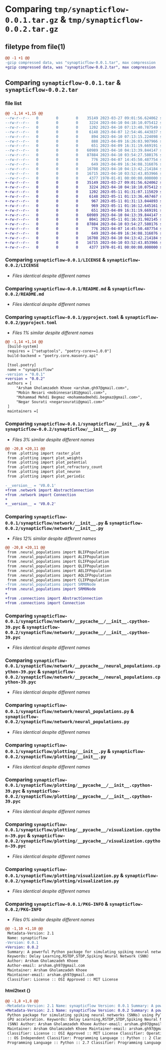 # Comparing `tmp/synapticflow-0.0.1.tar.gz` & `tmp/synapticflow-0.0.2.tar.gz`

## filetype from file(1)

```diff
@@ -1 +1 @@
-gzip compressed data, was "synapticflow-0.0.1.tar", max compression
+gzip compressed data, was "synapticflow-0.0.2.tar", max compression
```

## Comparing `synapticflow-0.0.1.tar` & `synapticflow-0.0.2.tar`

### file list

```diff
@@ -1,14 +1,15 @@
--rw-r--r--   0        0        0    35149 2023-03-27 09:01:56.624062 synapticflow-0.0.1/LICENSE
--rw-r--r--   0        0        0     3224 2023-04-10 04:18:10.075412 synapticflow-0.0.1/README.md
--rw-r--r--   0        0        0     1202 2023-04-10 07:13:40.787549 synapticflow-0.0.1/pyproject.toml
--rw-r--r--   0        0        0     6148 2023-04-07 12:54:46.443837 synapticflow-0.0.1/synapticflow/.DS_Store
--rw-r--r--   0        0        0      894 2023-04-10 07:13:15.224098 synapticflow-0.0.1/synapticflow/__init__.py
--rw-r--r--   0        0        0      888 2023-04-09 16:26:03.907966 synapticflow-0.0.1/synapticflow/network/__init__.py
--rw-r--r--   0        0        0      651 2023-04-09 16:31:19.669191 synapticflow-0.0.1/synapticflow/network/__pycache__/__init__.cpython-39.pyc
--rw-r--r--   0        0        0    60989 2023-04-10 04:13:39.844147 synapticflow-0.0.1/synapticflow/network/__pycache__/neural_populations.cpython-39.pyc
--rw-r--r--   0        0        0    87884 2023-04-10 03:54:27.580176 synapticflow-0.0.1/synapticflow/network/neural_populations.py
--rw-r--r--   0        0        0      776 2023-04-07 14:45:50.487754 synapticflow-0.0.1/synapticflow/plotting/__init__.py
--rw-r--r--   0        0        0      649 2023-04-09 16:34:08.316076 synapticflow-0.0.1/synapticflow/plotting/__pycache__/__init__.cpython-39.pyc
--rw-r--r--   0        0        0    16708 2023-04-10 04:13:42.214184 synapticflow-0.0.1/synapticflow/plotting/__pycache__/visualization.cpython-39.pyc
--rw-r--r--   0        0        0    16715 2023-04-10 03:52:43.853966 synapticflow-0.0.1/synapticflow/plotting/visualization.py
--rw-r--r--   0        0        0     4377 1970-01-01 00:00:00.000000 synapticflow-0.0.1/PKG-INFO
+-rw-r--r--   0        0        0    35149 2023-03-27 09:01:56.624062 synapticflow-0.0.2/LICENSE
+-rw-r--r--   0        0        0     3224 2023-04-10 04:18:10.075412 synapticflow-0.0.2/README.md
+-rw-r--r--   0        0        0     1202 2023-05-11 01:31:07.115029 synapticflow-0.0.2/pyproject.toml
+-rw-r--r--   0        0        0     6148 2023-05-11 01:13:36.467467 synapticflow-0.0.2/synapticflow/.DS_Store
+-rw-r--r--   0        0        0      967 2023-05-11 01:31:13.044893 synapticflow-0.0.2/synapticflow/__init__.py
+-rw-r--r--   0        0        0      969 2023-05-11 01:16:12.645161 synapticflow-0.0.2/synapticflow/network/__init__.py
+-rw-r--r--   0        0        0      651 2023-04-09 16:31:19.669191 synapticflow-0.0.2/synapticflow/network/__pycache__/__init__.cpython-39.pyc
+-rw-r--r--   0        0        0    60989 2023-04-10 04:13:39.844147 synapticflow-0.0.2/synapticflow/network/__pycache__/neural_populations.cpython-39.pyc
+-rw-r--r--   0        0        0     8041 2023-05-11 01:16:31.982145 synapticflow-0.0.2/synapticflow/network/connections.py
+-rw-r--r--   0        0        0    87884 2023-04-10 03:54:27.580176 synapticflow-0.0.2/synapticflow/network/neural_populations.py
+-rw-r--r--   0        0        0      776 2023-04-07 14:45:50.487754 synapticflow-0.0.2/synapticflow/plotting/__init__.py
+-rw-r--r--   0        0        0      649 2023-04-09 16:34:08.316076 synapticflow-0.0.2/synapticflow/plotting/__pycache__/__init__.cpython-39.pyc
+-rw-r--r--   0        0        0    16708 2023-04-10 04:13:42.214184 synapticflow-0.0.2/synapticflow/plotting/__pycache__/visualization.cpython-39.pyc
+-rw-r--r--   0        0        0    16715 2023-04-10 03:52:43.853966 synapticflow-0.0.2/synapticflow/plotting/visualization.py
+-rw-r--r--   0        0        0     4377 1970-01-01 00:00:00.000000 synapticflow-0.0.2/PKG-INFO
```

### Comparing `synapticflow-0.0.1/LICENSE` & `synapticflow-0.0.2/LICENSE`

 * *Files identical despite different names*

### Comparing `synapticflow-0.0.1/README.md` & `synapticflow-0.0.2/README.md`

 * *Files identical despite different names*

### Comparing `synapticflow-0.0.1/pyproject.toml` & `synapticflow-0.0.2/pyproject.toml`

 * *Files 1% similar despite different names*

```diff
@@ -1,14 +1,14 @@
 [build-system]
 requires = ["setuptools", "poetry-core>=1.0.0"]
 build-backend = "poetry.core.masonry.api"
 
 [tool.poetry]
 name = "synapticflow"
-version = "0.0.1"
+version = "0.0.2"
 authors = [
     "Arsham Gholamzadeh Khoee <arsham.gh97@gmail.com>",
     "Mobin Nesari <mobinnesari81@gmail.com>",
     "Mohammad Mehdi Begmaz <mohammadmehdi.begmaz@gmail.com>",
     "Negar Sourati <negarsourati@gmail.com>"
 ]
 maintainers =[
```

### Comparing `synapticflow-0.0.1/synapticflow/__init__.py` & `synapticflow-0.0.2/synapticflow/__init__.py`

 * *Files 3% similar despite different names*

```diff
@@ -20,8 +20,11 @@
 from .plotting import raster_plot
 from .plotting import plot_weights
 from .plotting import plot_potential
 from .plotting import plot_refractory_count
 from .plotting import plot_neuron
 from .plotting import plot_periodic
 
-__version__ = 'V0.0.1'
+from .network import AbstractConnection
+from .network import Connection
+
+__version__ = 'V0.0.2'
```

### Comparing `synapticflow-0.0.1/synapticflow/network/__init__.py` & `synapticflow-0.0.2/synapticflow/network/__init__.py`

 * *Files 12% similar despite different names*

```diff
@@ -20,8 +20,11 @@
 from .neural_populations import BLIFPopulation
 from .neural_populations import ALIFPopulation
 from .neural_populations import ELIFPopulation
 from .neural_populations import QLIFPopulation
 from .neural_populations import AELIFPopulation
 from .neural_populations import AQLIFPopulation
 from .neural_populations import CLIFPopulation
-from .neural_populations import SRM0Node
+from .neural_populations import SRM0Node
+
+from .connections import AbstractConnection
+from .connections import Connection
```

### Comparing `synapticflow-0.0.1/synapticflow/network/__pycache__/__init__.cpython-39.pyc` & `synapticflow-0.0.2/synapticflow/network/__pycache__/__init__.cpython-39.pyc`

 * *Files identical despite different names*

### Comparing `synapticflow-0.0.1/synapticflow/network/__pycache__/neural_populations.cpython-39.pyc` & `synapticflow-0.0.2/synapticflow/network/__pycache__/neural_populations.cpython-39.pyc`

 * *Files identical despite different names*

### Comparing `synapticflow-0.0.1/synapticflow/network/neural_populations.py` & `synapticflow-0.0.2/synapticflow/network/neural_populations.py`

 * *Files identical despite different names*

### Comparing `synapticflow-0.0.1/synapticflow/plotting/__init__.py` & `synapticflow-0.0.2/synapticflow/plotting/__init__.py`

 * *Files identical despite different names*

### Comparing `synapticflow-0.0.1/synapticflow/plotting/__pycache__/__init__.cpython-39.pyc` & `synapticflow-0.0.2/synapticflow/plotting/__pycache__/__init__.cpython-39.pyc`

 * *Files identical despite different names*

### Comparing `synapticflow-0.0.1/synapticflow/plotting/__pycache__/visualization.cpython-39.pyc` & `synapticflow-0.0.2/synapticflow/plotting/__pycache__/visualization.cpython-39.pyc`

 * *Files identical despite different names*

### Comparing `synapticflow-0.0.1/synapticflow/plotting/visualization.py` & `synapticflow-0.0.2/synapticflow/plotting/visualization.py`

 * *Files identical despite different names*

### Comparing `synapticflow-0.0.1/PKG-INFO` & `synapticflow-0.0.2/PKG-INFO`

 * *Files 0% similar despite different names*

```diff
@@ -1,10 +1,10 @@
 Metadata-Version: 2.1
 Name: synapticflow
-Version: 0.0.1
+Version: 0.0.2
 Summary: A powerful Python package for simulating spiking neural networks (SNNs) using PyTorch with GPU acceleration.
 Keywords: Delay Learning,RSTDP,STDP,Spiking Neural Network (SNN)
 Author: Arsham Gholamzadeh Khoee
 Author-email: arsham.gh97@gmail.com
 Maintainer: Arsham Gholamzadeh Khoee
 Maintainer-email: arsham.gh97@gmail.com
 Classifier: License :: OSI Approved :: MIT License
```

#### html2text {}

```diff
@@ -1,8 +1,8 @@
-Metadata-Version: 2.1 Name: synapticflow Version: 0.0.1 Summary: A powerful
+Metadata-Version: 2.1 Name: synapticflow Version: 0.0.2 Summary: A powerful
 Python package for simulating spiking neural networks (SNNs) using PyTorch with
 GPU acceleration. Keywords: Delay Learning,RSTDP,STDP,Spiking Neural Network
 (SNN) Author: Arsham Gholamzadeh Khoee Author-email: arsham.gh97@gmail.com
 Maintainer: Arsham Gholamzadeh Khoee Maintainer-email: arsham.gh97@gmail.com
 Classifier: License :: OSI Approved :: MIT License Classifier: Operating System
 :: OS Independent Classifier: Programming Language :: Python :: 2 Classifier:
 Programming Language :: Python :: 2.7 Classifier: Programming Language ::
```


